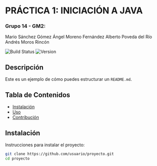 # PRÁCTICA 1: INICIACIÓN A JAVA
### Grupo 14 - GM2:
Mario Sánchez Gómez
Ángel Moreno Fernández
Alberto Poveda del Río
Andrés Moros Rincón

![Build Status](https://img.shields.io/badge/build-passing-brightgreen) ![Version](https://img.shields.io/badge/version-1.0.0-blue)

## Descripción
Este es un ejemplo de cómo puedes estructurar un `README.md`.

## Tabla de Contenidos
- [Instalación](#instalación)
- [Uso](#uso)
- [Contribución](#contribución)

## Instalación
Instrucciones para instalar el proyecto:

```bash
git clone https://github.com/usuario/proyecto.git
cd proyecto
